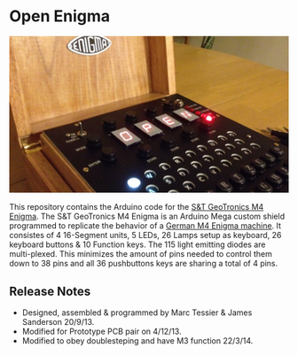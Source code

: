 # Open Enigma

[![Banner](banner.jpg)](https://www.instructables.com/id/Make-your-own-Enigma-Replica/)

This repository contains the Arduino code for the [S&T GeoTronics M4 Enigma](https://www.instructables.com/id/Make-your-own-Enigma-Replica/).
The S&T GeoTronics M4 Enigma is an Arduino Mega custom shield programmed to replicate the behavior of a [German M4 Enigma machine](https://en.wikipedia.org/wiki/Enigma_machine).
It consistes of 4 16-Segment units, 5 LEDs, 26 Lamps setup as keyboard, 26 keyboard buttons & 10 Function keys. The 115 light emitting diodes are multi-plexed. This minimizes the amount of pins needed to control them down to 38 pins and all 36 pushbuttons keys are sharing a total of 4 pins.

## Release Notes

 - Designed, assembled & programmed by Marc Tessier & James Sanderson 20/9/13.
 - Modified for Prototype PCB pair on 4/12/13.
 - Modified to obey doublesteping and have M3 function 22/3/14.
